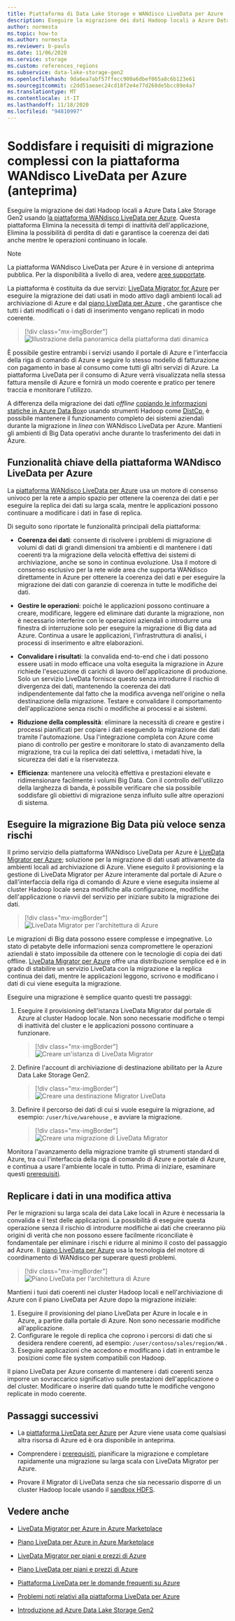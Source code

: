```yaml
---
title: Piattaforma di Data Lake Storage e WANdisco LiveData per Azure (anteprima)
description: Eseguire la migrazione dei dati Hadoop locali a Azure Data Lake Storage Gen2 usando la piattaforma WANdisco LiveData per Azure.
author: normesta
ms.topic: how-to
ms.author: normesta
ms.reviewer: b-pauls
ms.date: 11/06/2020
ms.service: storage
ms.custom: references_regions
ms.subservice: data-lake-storage-gen2
ms.openlocfilehash: 9da6ea7abf57ffecc900a6dbef065a8c6b123e61
ms.sourcegitcommit: c2dd51aeaec24cd18f2e4e77d268de5bcc89e4a7
ms.translationtype: MT
ms.contentlocale: it-IT
ms.lasthandoff: 11/18/2020
ms.locfileid: "94810997"
---
```

# <a name="meet-demanding-migration-requirements-with-wandisco-livedata-platform-for-azure-preview"></a>Soddisfare i requisiti di migrazione complessi con la piattaforma WANdisco LiveData per Azure (anteprima)

Eseguire la migrazione dei dati Hadoop locali a Azure Data Lake Storage Gen2 usando [la piattaforma WANdisco LiveData per Azure](https://docs.wandisco.com/live-data-platform/docs/landing/). Questa piattaforma Elimina la necessità di tempi di inattività dell'applicazione, Elimina la possibilità di perdita di dati e garantisce la coerenza dei dati anche mentre le operazioni continuano in locale.  

> [!NOTE]
> La piattaforma WANdisco LiveData per Azure è in versione di anteprima pubblica. Per la disponibilità a livello di area, vedere [aree supportate](https://docs.wandisco.com/live-data-platform/docs/prereq#supported-regions).

La piattaforma è costituita da due servizi: [LiveData Migrator for Azure](https://www.wandisco.com/products/livedata-migrator-for-azure) per eseguire la migrazione dei dati usati in modo attivo dagli ambienti locali ad archiviazione di Azure e dal [piano LiveData per Azure](https://www.wandisco.com/products/livedata-plane-for-azure) , che garantisce che tutti i dati modificati o i dati di inserimento vengano replicati in modo coerente. 

> [!div class="mx-imgBorder"]
> ![Illustrazione della panoramica della piattaforma dati dinamica](./media/migrate-gen2-wandisco-live-data-platform/live-data-platform-overview.png)

È possibile gestire entrambi i servizi usando il portale di Azure e l'interfaccia della riga di comando di Azure e seguire lo stesso modello di fatturazione con pagamento in base al consumo come tutti gli altri servizi di Azure. La piattaforma LiveData per il consumo di Azure verrà visualizzata nella stessa fattura mensile di Azure e fornirà un modo coerente e pratico per tenere traccia e monitorare l'utilizzo.

A differenza della migrazione dei dati _offline_ [copiando le informazioni statiche in Azure Data Box](https://docs.microsoft.com/azure/storage/blobs/data-lake-storage-migrate-on-premises-hdfs-cluster)o usando strumenti Hadoop come [DistCp](https://hadoop.apache.org/docs/current/hadoop-distcp/DistCp.html), è possibile mantenere il funzionamento completo dei sistemi aziendali durante la migrazione in _linea_ con WANdisco LiveData per Azure. Mantieni gli ambienti di Big Data operativi anche durante lo trasferimento dei dati in Azure.

## <a name="key-features-of-wandisco-livedata-platform-for-azure"></a>Funzionalità chiave della piattaforma WANdisco LiveData per Azure

La [piattaforma WANdisco LiveData per Azure](https://docs.wandisco.com/live-data-platform/docs/landing/) usa un motore di consenso univoco per la rete a ampio spazio per ottenere la coerenza dei dati e per eseguire la replica dei dati su larga scala, mentre le applicazioni possono continuare a modificare i dati in fase di replica.  

Di seguito sono riportate le funzionalità principali della piattaforma:

- **Coerenza dei dati**: consente di risolvere i problemi di migrazione di volumi di dati di grandi dimensioni tra ambienti e di mantenere i dati coerenti tra la migrazione della velocità effettiva dei sistemi di archiviazione, anche se sono in continua evoluzione. Usa il motore di consenso esclusivo per la rete wide area che supporta WANdisco direttamente in Azure per ottenere la coerenza dei dati e per eseguire la migrazione dei dati con garanzie di coerenza in tutte le modifiche dei dati.

- **Gestire le operazioni**: poiché le applicazioni possono continuare a creare, modificare, leggere ed eliminare dati durante la migrazione, non è necessario interferire con le operazioni aziendali o introdurre una finestra di interruzione solo per eseguire la migrazione di Big data ad Azure. Continua a usare le applicazioni, l'infrastruttura di analisi, i processi di inserimento e altre elaborazioni.

- **Convalidare i risultati**: la convalida end-to-end che i dati possono essere usati in modo efficace una volta eseguita la migrazione in Azure richiede l'esecuzione di carichi di lavoro dell'applicazione di produzione. Solo un servizio LiveData fornisce questo senza introdurre il rischio di divergenza dei dati, mantenendo la coerenza dei dati indipendentemente dal fatto che la modifica avvenga nell'origine o nella destinazione della migrazione. Testare e convalidare il comportamento dell'applicazione senza rischi o modifiche ai processi e ai sistemi.

- **Riduzione della complessità**: eliminare la necessità di creare e gestire i processi pianificati per copiare i dati eseguendo la migrazione dei dati tramite l'automazione. Usa l'integrazione completa con Azure come piano di controllo per gestire e monitorare lo stato di avanzamento della migrazione, tra cui la replica dei dati selettiva, i metadati hive, la sicurezza dei dati e la riservatezza.

- **Efficienza**: mantenere una velocità effettiva e prestazioni elevate e ridimensionare facilmente i volumi Big Data. Con il controllo dell'utilizzo della larghezza di banda, è possibile verificare che sia possibile soddisfare gli obiettivi di migrazione senza influito sulle altre operazioni di sistema.

## <a name="migrate-big-data-faster-without-risk"></a>Eseguire la migrazione Big Data più veloce senza rischi

Il primo servizio della piattaforma WANdisco LiveData per Azure è [LiveData Migrator per Azure](https://www.wandisco.com/products/livedata-migrator-for-azure); soluzione per la migrazione di dati usati attivamente da ambienti locali ad archiviazione di Azure. Viene eseguito il provisioning e la gestione di LiveData Migrator per Azure interamente dal portale di Azure o dall'interfaccia della riga di comando di Azure e viene eseguita insieme al cluster Hadoop locale senza modifiche alla configurazione, modifiche dell'applicazione o riavvii del servizio per iniziare subito la migrazione dei dati.

> [!div class="mx-imgBorder"]
> ![LiveData Migrator per l'architettura di Azure](./media/migrate-gen2-wandisco-live-data-platform/live-data-migrator-architecture.png)

Le migrazioni di Big data possono essere complesse e impegnative. Lo stato di petabyte delle informazioni senza compromettere le operazioni aziendali è stato impossibile da ottenere con le tecnologie di copia dei dati offline. [LiveData Migrator per Azure](https://www.wandisco.com/products/livedata-migrator-for-azure) offre una distribuzione semplice ed è in grado di stabilire un servizio LiveData con la migrazione e la replica continua dei dati, mentre le applicazioni leggono, scrivono e modificano i dati di cui viene eseguita la migrazione.

Eseguire una migrazione è semplice quanto questi tre passaggi:

1. Eseguire il provisioning dell'istanza LiveData Migrator dal portale di Azure al cluster Hadoop locale. Non sono necessarie modifiche o tempi di inattività del cluster e le applicazioni possono continuare a funzionare.

   > [!div class="mx-imgBorder"]
   >![Creare un'istanza di LiveData Migrator](./media/migrate-gen2-wandisco-live-data-platform/create-live-data-migrator.png)

2. Definire l'account di archiviazione di destinazione abilitato per la Azure Data Lake Storage Gen2.

   > [!div class="mx-imgBorder"]
   >![Creare una destinazione Migrator LiveData](./media/migrate-gen2-wandisco-live-data-platform/create-target.png)

3. Definire il percorso dei dati di cui si vuole eseguire la migrazione, ad esempio: `/user/hive/warehouse` , e avviare la migrazione.

   > [!div class="mx-imgBorder"]
   > ![Creare una migrazione di LiveData Migrator](./media/migrate-gen2-wandisco-live-data-platform/create-migration.png)

Monitora l'avanzamento della migrazione tramite gli strumenti standard di Azure, tra cui l'interfaccia della riga di comando di Azure e portale di Azure, e continua a usare l'ambiente locale in tutto. Prima di iniziare, esaminare questi [prerequisiti](https://docs.wandisco.com/live-data-platform/docs/prereq/).

## <a name="replicate-data-under-active-change"></a>Replicare i dati in una modifica attiva

Per le migrazioni su larga scala dei data Lake locali in Azure è necessaria la convalida e il test delle applicazioni. La possibilità di eseguire questa operazione senza il rischio di introdurre modifiche ai dati che creeranno più origini di verità che non possono essere facilmente riconciliate è fondamentale per eliminare i rischi e ridurre al minimo il costo del passaggio ad Azure. Il [piano LiveData per Azure](https://www.wandisco.com/products/livedata-plane-for-azure) usa la tecnologia del motore di coordinamento di WANdisco per superare questi problemi.

> [!div class="mx-imgBorder"]
> ![Piano LiveData per l'architettura di Azure](./media/migrate-gen2-wandisco-live-data-platform/live-data-plane-architecture.png)

Mantieni i tuoi dati coerenti nei cluster Hadoop locali e nell'archiviazione di Azure con il piano LiveData per Azure dopo la migrazione iniziale:

1. Eseguire il provisioning del piano LiveData per Azure in locale e in Azure, a partire dalla portale di Azure. Non sono necessarie modifiche all'applicazione.
2. Configurare le regole di replica che coprono i percorsi di dati che si desidera rendere coerenti, ad esempio: `/user/contoso/sales/region/WA` .
3. Eseguire applicazioni che accedono e modificano i dati in entrambe le posizioni come file system compatibili con Hadoop.

Il piano LiveData per Azure consente di mantenere i dati coerenti senza imporre un sovraccarico significativo sulle prestazioni dell'applicazione o del cluster. Modificare o inserire dati quando tutte le modifiche vengono replicate in modo coerente.

## <a name="next-steps"></a>Passaggi successivi

- La [piattaforma LiveData per Azure](https://docs.wandisco.com/live-data-platform/docs/landing/) per Azure viene usata come qualsiasi altra risorsa di Azure ed è ora disponibile in anteprima. 

- Comprendere i [prerequisiti](https://docs.wandisco.com/live-data-platform/docs/prereq/), pianificare la migrazione e completare rapidamente una migrazione su larga scala con LiveData Migrator per Azure.

- Provare il Migrator di LiveData senza che sia necessario disporre di un cluster Hadoop locale usando il [sandbox HDFS](https://docs.wandisco.com/live-data-platform/docs/create-sandbox-intro/).

## <a name="see-also"></a>Vedere anche

- [LiveData Migrator per Azure in Azure Marketplace](https://azuremarketplace.microsoft.com/marketplace/apps/wandisco.ldm?tab=Overview)

- [Piano LiveData per Azure in Azure Marketplace](https://azuremarketplace.microsoft.com/marketplace/apps/wandisco.ldp?tab=Overview)

- [LiveData Migrator per piani e prezzi di Azure](https://azuremarketplace.microsoft.com/marketplace/apps/wandisco.ldm?tab=PlansAndPrice)

- [Piano LiveData per piani e prezzi di Azure](https://azuremarketplace.microsoft.com/marketplace/apps/wandisco.ldp?tab=PlansAndPrice) 

- [Piattaforma LiveData per le domande frequenti su Azure](https://docs.wandisco.com/live-data-platform/docs/faq/)

- [Problemi noti relativi alla piattaforma LiveData per Azure](https://docs.wandisco.com/live-data-platform/docs/known-issues/)

- [Introduzione ad Azure Data Lake Storage Gen2](data-lake-storage-introduction.md)